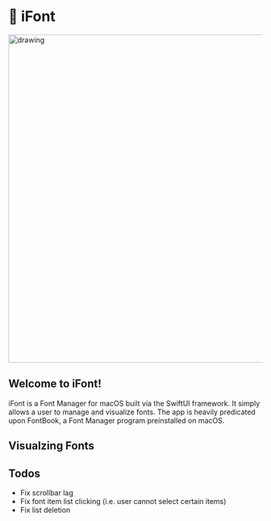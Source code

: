 # 📖 iFont

<img src="https://user-images.githubusercontent.com/76166399/184219090-19e8f70d-8653-4b84-aacf-ead38b40e100.png" alt="drawing" width="650"/>

## Welcome to iFont!
iFont is a Font Manager for macOS built via the SwiftUI framework. It simply allows a user to manage and visualize fonts. The app is heavily predicated upon FontBook, a Font Manager program preinstalled on macOS.

## Visualzing Fonts


## Todos
- Fix scrollbar lag
- Fix font item list clicking (i.e. user cannot select certain items)
- Fix list deletion

